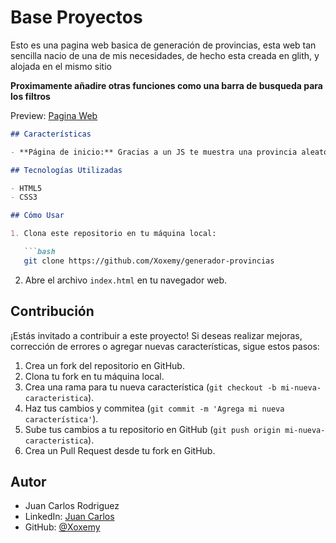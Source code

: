 # Base Proyectos

Esto es una pagina web basica de generación de provincias, esta web tan sencilla nacio de una de mis necesidades, de hecho esta creada en glith, y alojada en el mismo sitio

**Proximamente añadire otras funciones como una barra de busqueda para los filtros**


Preview: [Pagina Web](https://provincias-generador.glitch.me/)

```markdown
## Características

- **Página de inicio:** Gracias a un JS te muestra una provincia aleatoria

## Tecnologías Utilizadas

- HTML5
- CSS3

## Cómo Usar

1. Clona este repositorio en tu máquina local:

   ```bash
   git clone https://github.com/Xoxemy/generador-provincias
   ```

2. Abre el archivo `index.html` en tu navegador web.

## Contribución

¡Estás invitado a contribuir a este proyecto! Si deseas realizar mejoras, corrección de errores o agregar nuevas características, sigue estos pasos:

1. Crea un fork del repositorio en GitHub.
2. Clona tu fork en tu máquina local.
3. Crea una rama para tu nueva característica (`git checkout -b mi-nueva-caracteristica`).
4. Haz tus cambios y commitea (`git commit -m 'Agrega mi nueva característica'`).
5. Sube tus cambios a tu repositorio en GitHub (`git push origin mi-nueva-caracteristica`).
6. Crea un Pull Request desde tu fork en GitHub.

## Autor

- Juan Carlos Rodriguez
- LinkedIn: [Juan Carlos](www.linkedin.com/in/juan-carlos-rodríguez-lópez-643523199)
- GitHub: [@Xoxemy](https://github.com/Xoxemy)
